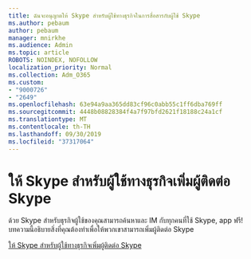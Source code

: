 ```yaml
---
title: ฉันจะอนุญาตให้ Skype สำหรับผู้ใช้ทางธุรกิจในการสื่อสารกับผู้ใช้ Skype
ms.author: pebaum
author: pebaum
manager: mnirkhe
ms.audience: Admin
ms.topic: article
ROBOTS: NOINDEX, NOFOLLOW
localization_priority: Normal
ms.collection: Adm_O365
ms.custom:
- "9000726"
- "2649"
ms.openlocfilehash: 63e94a9aa365dd83cf96c0abb55c1ff6dba769ff
ms.sourcegitcommit: 4448b08828384f4a7f97bfd2621f18188c24a1cf
ms.translationtype: MT
ms.contentlocale: th-TH
ms.lasthandoff: 09/30/2019
ms.locfileid: "37317064"
---
```

# <a name="let-skype-for-business-users-add-skype-contacts"></a>ให้ Skype สำหรับผู้ใช้ทางธุรกิจเพิ่มผู้ติดต่อ Skype

ด้วย Skype สำหรับธุรกิจผู้ใช้ของคุณสามารถค้นหาและ IM กับทุกคนที่ใช้ Skype, app ฟรี! บทความนี้อธิบายสิ่งที่คุณต้องทำเพื่อให้พวกเขาสามารถเพิ่มผู้ติดต่อ Skype

[ให้ Skype สำหรับผู้ใช้ทางธุรกิจเพิ่มผู้ติดต่อ Skype](https://docs.microsoft.com/skypeforbusiness/set-up-skype-for-business-online/let-skype-for-business-users-add-skype-contacts)